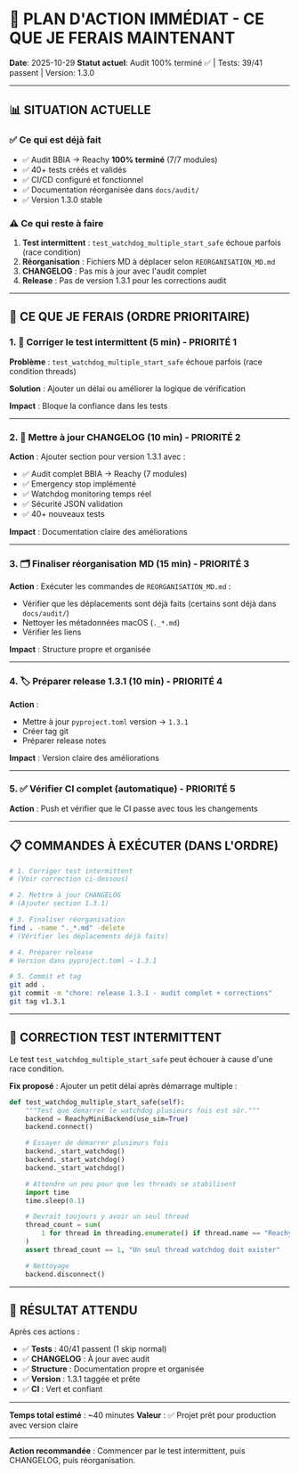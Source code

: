 # 🎯 PLAN D'ACTION IMMÉDIAT - CE QUE JE FERAIS MAINTENANT

**Date**: 2025-10-29
**Statut actuel**: Audit 100% terminé ✅ | Tests: 39/41 passent | Version: 1.3.0

---

## 📊 SITUATION ACTUELLE

### ✅ **Ce qui est déjà fait**
- ✅ Audit BBIA → Reachy **100% terminé** (7/7 modules)
- ✅ 40+ tests créés et validés
- ✅ CI/CD configuré et fonctionnel
- ✅ Documentation réorganisée dans `docs/audit/`
- ✅ Version 1.3.0 stable

### ⚠️ **Ce qui reste à faire**
1. **Test intermittent** : `test_watchdog_multiple_start_safe` échoue parfois (race condition)
2. **Réorganisation** : Fichiers MD à déplacer selon `REORGANISATION_MD.md`
3. **CHANGELOG** : Pas mis à jour avec l'audit complet
4. **Release** : Pas de version 1.3.1 pour les corrections audit

---

## 🎯 CE QUE JE FERAIS (ORDRE PRIORITAIRE)

### 1. 🔧 **Corriger le test intermittent** (5 min) - PRIORITÉ 1

**Problème** : `test_watchdog_multiple_start_safe` échoue parfois (race condition threads)

**Solution** : Ajouter un délai ou améliorer la logique de vérification

**Impact** : Bloque la confiance dans les tests

---

### 2. 📝 **Mettre à jour CHANGELOG** (10 min) - PRIORITÉ 2

**Action** : Ajouter section pour version 1.3.1 avec :
- ✅ Audit complet BBIA → Reachy (7 modules)
- ✅ Emergency stop implémenté
- ✅ Watchdog monitoring temps réel
- ✅ Sécurité JSON validation
- ✅ 40+ nouveaux tests

**Impact** : Documentation claire des améliorations

---

### 3. 🗂️ **Finaliser réorganisation MD** (15 min) - PRIORITÉ 3

**Action** : Exécuter les commandes de `REORGANISATION_MD.md` :
- Vérifier que les déplacements sont déjà faits (certains sont déjà dans `docs/audit/`)
- Nettoyer les métadonnées macOS (`._*.md`)
- Vérifier les liens

**Impact** : Structure propre et organisée

---

### 4. 🏷️ **Préparer release 1.3.1** (10 min) - PRIORITÉ 4

**Action** :
- Mettre à jour `pyproject.toml` version → `1.3.1`
- Créer tag git
- Préparer release notes

**Impact** : Version claire des améliorations

---

### 5. ✅ **Vérifier CI complet** (automatique) - PRIORITÉ 5

**Action** : Push et vérifier que le CI passe avec tous les changements

---

## 📋 COMMANDES À EXÉCUTER (DANS L'ORDRE)

```bash
# 1. Corriger test intermittent
# (Voir correction ci-dessous)

# 2. Mettre à jour CHANGELOG
# (Ajouter section 1.3.1)

# 3. Finaliser réorganisation
find . -name "._*.md" -delete
# (Vérifier les déplacements déjà faits)

# 4. Préparer release
# Version dans pyproject.toml → 1.3.1

# 5. Commit et tag
git add .
git commit -m "chore: release 1.3.1 - audit complet + corrections"
git tag v1.3.1
```

---

## 🔧 CORRECTION TEST INTERMITTENT

Le test `test_watchdog_multiple_start_safe` peut échouer à cause d'une race condition.

**Fix proposé** : Ajouter un petit délai après démarrage multiple :

```python
def test_watchdog_multiple_start_safe(self):
    """Test que démarrer le watchdog plusieurs fois est sûr."""
    backend = ReachyMiniBackend(use_sim=True)
    backend.connect()

    # Essayer de démarrer plusieurs fois
    backend._start_watchdog()
    backend._start_watchdog()
    backend._start_watchdog()

    # Attendre un peu pour que les threads se stabilisent
    import time
    time.sleep(0.1)

    # Devrait toujours y avoir un seul thread
    thread_count = sum(
        1 for thread in threading.enumerate() if thread.name == "ReachyWatchdog"
    )
    assert thread_count == 1, "Un seul thread watchdog doit exister"

    # Nettoyage
    backend.disconnect()
```

---

## 🎯 RÉSULTAT ATTENDU

Après ces actions :
- ✅ **Tests** : 40/41 passent (1 skip normal)
- ✅ **CHANGELOG** : À jour avec audit
- ✅ **Structure** : Documentation propre et organisée
- ✅ **Version** : 1.3.1 taggée et prête
- ✅ **CI** : Vert et confiant

---

**Temps total estimé** : ~40 minutes
**Valeur** : ✅ Projet prêt pour production avec version claire

---

**Action recommandée** : Commencer par le test intermittent, puis CHANGELOG, puis réorganisation.

